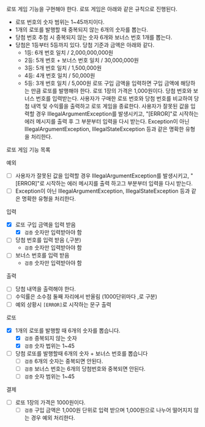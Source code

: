 로또 게임 기능을 구현해야 한다. 로또 게임은 아래와 같은 규칙으로 진행된다.

- 로또 번호의 숫자 범위는 1~45까지이다.
- 1개의 로또를 발행할 때 중복되지 않는 6개의 숫자를 뽑는다.
- 당첨 번호 추첨 시 중복되지 않는 숫자 6개와 보너스 번호 1개를 뽑는다.
- 당첨은 1등부터 5등까지 있다. 당첨 기준과 금액은 아래와 같다.
    - 1등: 6개 번호 일치 / 2,000,000,000원
    - 2등: 5개 번호 + 보너스 번호 일치 / 30,000,000원
    - 3등: 5개 번호 일치 / 1,500,000원
    - 4등: 4개 번호 일치 / 50,000원
    - 5등: 3개 번호 일치 / 5,000원
      로또 구입 금액을 입력하면 구입 금액에 해당하는 만큼 로또를 발행해야 한다.
      로또 1장의 가격은 1,000원이다.
      당첨 번호와 보너스 번호를 입력받는다.
      사용자가 구매한 로또 번호와 당첨 번호를 비교하여 당첨 내역 및 수익률을 출력하고 로또 게임을 종료한다.
      사용자가 잘못된 값을 입력할 경우 IllegalArgumentException를 발생시키고, "[ERROR]"로 시작하는 에러 메시지를 출력 후 그 부분부터 입력을 다시 받는다.
      Exception이 아닌 IllegalArgumentException, IllegalStateException 등과 같은 명확한 유형을 처리한다.


로또 게임 기능 목록

예외
- [ ] 사용자가 잘못된 값을 입력할 경우 IllegalArgumentException를 발생시키고, "[ERROR]"로 시작하는 에러 메시지를 출력 하고그 부분부터 입력을 다시 받는다.
- [ ] Exception이 아닌 IllegalArgumentException, IllegalStateException 등과 같은 명확한 유형을 처리한다.

입력
- [x] 로또 구입 금액을 입력 받음
  - [x] `검증` 숫자만 입력받아야 함
- [ ] 당첨 번호를 입력 받음 (,구분)
  - `검증` 숫자만 입력받아야 함
- [ ] 보너스 번호를 입력 받음
  - `검증` 숫자만 입력받아야 함

출력
- [ ] 당첨 내역을 출력해야 한다.
- [ ] 수익률은 소수점 둘째 자리에서 반올림 (1000단위마다 ,로 구분)
- [ ] 예외 상황시 `[ERROR]`로 시작하는 문구 출력

로또
- [x] 1개의 로또를 발행할 때 6개의 숫자를 뽑습니다.
  - [x] `검증` 중복되지 않는 숫자
  - [x] `검증` 숫자 법위는 1~45
- [ ] 당첨 로또를 발행할때 6개의 숫자 + 보너스 번호를 뽑습니다
  - [ ] `검증` 6개의 숫자는 중복되면 안된다.
  - [ ] `검증` 보너스 번호는 6개의 당첨번호와 중복되면 안된다.
  - [ ] `검증` 숫자 범위는 1~45

결제
- [ ] 로또 1장의 가격은 1000원이다.
  - [ ] `검증` 구입 금액은 1,000원 단위로 입력 받으며 1,000원으로 나누어 떨어지지 않는 경우 예외 처리한다.